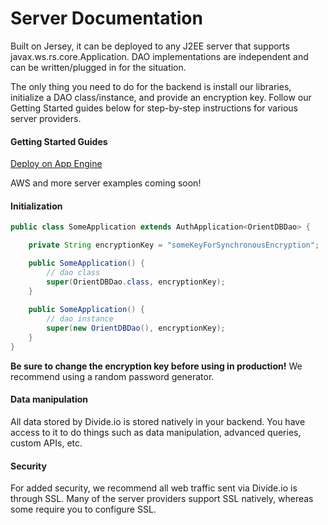 Server Documentation
====================
Built on Jersey, it can be deployed to any J2EE server that supports javax.ws.rs.core.Application. DAO implementations are independent and can be written/plugged in for the situation.

The only thing you need to do for the backend is install our libraries, initialize a DAO class/instance, and provide an encryption key. Follow our Getting Started guides below for step-by-step instructions for various server providers.

#### Getting Started Guides

[Deploy on App Engine](http://www.divide.io/get_started/app_engine)

AWS and more server examples coming soon!

#### Initialization

```java
public class SomeApplication extends AuthApplication<OrientDBDao> {

    private String encryptionKey = "someKeyForSynchronousEncryption";

    public SomeApplication() {
    	// dao class
        super(OrientDBDao.class, encryptionKey);
    }
    
    public SomeApplication() {
        // dao instance
        super(new OrientDBDao(), encryptionKey);
    }
}
```

**Be sure to change the encryption key before using in production!** We recommend using a random password generator.

#### Data manipulation
All data stored by Divide.io is stored natively in your backend. You have access to it to do things such as data manipulation, advanced queries, custom APIs, etc.

#### Security
For added security, we recommend all web traffic sent via Divide.io is through SSL. Many of the server providers support SSL natively, whereas some require you to configure SSL.
